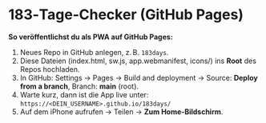 # 183‑Tage‑Checker (GitHub Pages)
**So veröffentlichst du als PWA auf GitHub Pages:**
1. Neues Repo in GitHub anlegen, z. B. `183days`.
2. Diese Dateien (index.html, sw.js, app.webmanifest, icons/) ins **Root** des Repos hochladen.
3. In GitHub: Settings → Pages → Build and deployment → Source: **Deploy from a branch**, Branch: **main** (root).
4. Warte kurz, dann ist die App live unter:
   `https://<DEIN_USERNAME>.github.io/183days/`
5. Auf dem iPhone aufrufen → Teilen → **Zum Home‑Bildschirm**.
